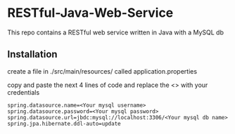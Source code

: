 # RESTful-Java-Web-Service

This repo contains a RESTful web service written in Java with a MySQL db

## Installation

create a file in ./src/main/resources/ called application.properties

copy and paste the next 4 lines of code and replace the <> with your credentials

```
spring.datasource.name=<Your mysql username>
spring.datasource.password=<Your mysql password>
spring.datasource.url=jbdc:mysql://localhost:3306/<Your mysql db name>
spring.jpa.hibernate.ddl-auto=update
```
